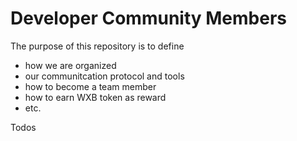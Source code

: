 # Developer Community Members



The purpose of this repository is to define
- how we are organized
- our communitcation protocol and tools
- how to become a team member
- how to earn WXB token as reward
- etc.

Todos
